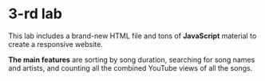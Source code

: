 # 3-rd lab

This lab includes a brand-new HTML file and tons of **JavaScript** material to create a responsive website.

**The main features** are sorting by song duration, searching for song names and artists, and counting all the combined YouTube views of all the songs.

